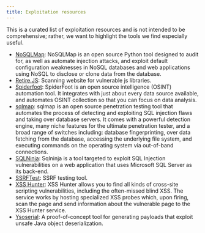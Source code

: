 ```yaml
---
title: Exploitation resources
---
```


This is a curated list of exploitation resources and is not intended to be comprehensive; rather, we want to highlight the tools we find especially useful.

* [NoSQLMap](https://github.com/codingo/NoSQLMap): NoSQLMap is an open source Python tool designed to audit for, as well as automate injection attacks, and exploit default configuration weaknesses in NoSQL databases and web applications using NoSQL to disclose or clone data from the database.
* [Retire.JS](https://addons.mozilla.org/en-US/firefox/addon/retire-js/): Scanning website for vulnerable js libraries.
* [Spiderfoot](https://github.com/smicallef/spiderfoot): SpiderFoot is an open source intelligence (OSINT) automation tool. It integrates with just about every data source available, and automates OSINT collection so that you can focus on data analysis.
* [sqlmap](https://sqlmap.org/): sqlmap is an open source penetration testing tool that automates the process of detecting and exploiting SQL injection flaws and taking over database servers. It comes with a powerful detection engine, many niche features for the ultimate penetration tester, and a broad range of switches including: database fingerprinting, over data fetching from the database, accessing the underlying file system, and executing commands on the operating system via out-of-band connections.
* [SQLNinja](http://sqlninja.sourceforge.net/): Sqlninja is a tool targeted to exploit SQL Injection vulnerabilities on a web application that uses Microsoft SQL Server as its back-end.
* [SSRFTest](https://github.com/daeken/SSRFTest): SSRF testing tool.
* [XSS Hunter](https://xsshunter.com/): XSS Hunter allows you to find all kinds of cross-site scripting vulnerabilities, including the often-missed blind XSS. The service works by hosting specialized XSS probes which, upon firing, scan the page and send information about the vulnerable page to the XSS Hunter service.
* [Ysoserial](https://github.com/frohoff/ysoserial): A proof-of-concept tool for generating payloads that exploit unsafe Java object deserialization.
